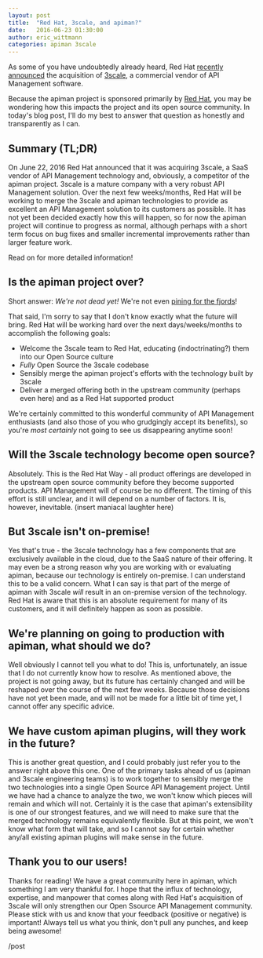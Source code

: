 ```yaml
---
layout: post
title:  "Red Hat, 3scale, and apiman?"
date:   2016-06-23 01:30:00
author: eric_wittmann
categories: apiman 3scale
---
```


As some of you have undoubtedly already heard, Red Hat
[recently announced](https://www.redhat.com/en/about/press-releases/red-hat-acquire-api-management-leader-3scale)
the acquisition of [3scale](https://www.3scale.net/), a commercial vendor of API Management software.

Because the apiman project is sponsored primarily by [Red Hat](https://www.redhat.com/), you
may be wondering how this impacts the project and its open source community.  In today's blog post,
I'll do my best to answer that question as honestly and transparently as I can.

<!--more-->

## Summary (TL;DR)
On June 22, 2016 Red Hat announced that it was acquiring 3scale, a SaaS vendor of API Management technology
and, obviously, a competitor of the apiman project.  3scale is a mature company with a very robust API Management
solution.  Over the next few weeks/months, Red Hat will be working to merge the 3scale and apiman technologies
to provide as excellent an API Management solution to its customers as possible.  It has not yet been decided
exactly how this will happen, so for now the apiman project will continue to progress as normal, although perhaps 
with a short term focus on bug fixes and smaller incremental improvements rather than larger feature work.

Read on for more detailed information!

## Is the apiman project over?
Short answer:  *We're not dead yet!*  We're not even [pining for the fjords](https://www.urbandictionary.com/define.php?term=pining%20for%20the%20fjords)!

That said, I'm sorry to say that I don't know exactly what the future will bring.  Red Hat will be working
hard over the next days/weeks/months to accomplish the following goals:

* Welcome the 3scale team to Red Hat, educating (indoctrinating?) them into our Open Source culture
* *Fully* Open Source the 3scale codebase
* Sensibly merge the apiman project's efforts with the technology built by 3scale
* Deliver a merged offering both in the upstream community (perhaps even here) and as a Red Hat supported product

We're certainly committed to this wonderful community of API Management enthusiasts (and also those of you who
grudgingly accept its benefits), so you're *most certainly* not going to see us disappearing anytime soon!

## Will the 3scale technology become open source?
Absolutely.  This is the Red Hat Way - all product offerings are developed in the upstream open source 
community before they become supported products.  API Management will of course be no different.  The timing
of this effort is still unclear, and it will depend on a number of factors.  It is, however, inevitable.  (insert
maniacal laughter here)

## But 3scale isn't on-premise!
Yes that's true - the 3scale technology has a few components that are exclusively available in the cloud, 
due to the SaaS nature of their offering.  It may even be a strong reason why you are working with or evaluating
apiman, because our technology is entirely on-premise.  I can understand this to be a valid concern.  What I
can say is that part of the merge of apiman with 3scale *will* result in an on-premise version of the 
technology.  Red Hat is aware that this is an absolute requirement for many of its customers, and it will
definitely happen as soon as possible.

## We're planning on going to production with apiman, what should we do?
Well obviously I cannot tell you what to do!  This is, unfortunately, an issue that I do not currently know
how to resolve.  As mentioned above, the project is not going away, but its future has certainly changed and
will be reshaped over the course of the next few weeks.  Because those decisions have not yet been made,
and will not be made for a little bit of time yet, I cannot offer any specific advice.

## We have custom apiman plugins, will they work in the future?
This is another great question, and I could probably just refer you to the answer right above this one.
One of the primary tasks ahead of us (apiman and 3scale engineering teams) is to work together to sensibly
merge the two technologies into a single Open Source API Management project.  Until we have had a chance to
analyze the two, we won't know which pieces will remain and which will not.  Certainly it is the case that
apiman's extensibility is one of our strongest features, and we will need to make sure that the merged 
technology remains equivalently flexible.  But at this point, we won't know what form that will take, and 
so I cannot say for certain whether any/all existing apiman plugins will make sense in the future.

## Thank you to our users!
Thanks for reading!  We have a great community here in apiman, which something I am very thankful for.  I
hope that the influx of technology, expertise, and manpower that comes along with Red Hat's acquisition
of 3scale will only strengthen our Open Ssource API Management community.  Please stick with us and know
that your feedback (positive or negative) is important!  Always tell us what you think, don't pull any
punches, and keep being awesome!

/post
